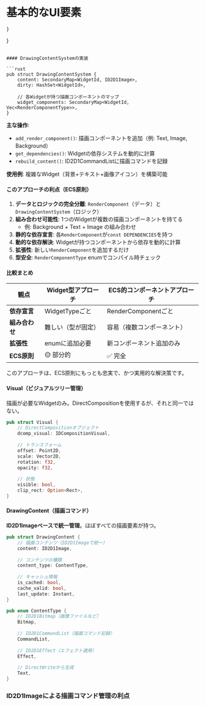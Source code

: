 # 基本的なUI要素

    }
}
```

#### DrawingContentSystemの実装

```rust
pub struct DrawingContentSystem {
    content: SecondaryMap<WidgetId, ID2D1Image>,
    dirty: HashSet<WidgetId>,
    
    // 各Widgetが持つ描画コンポーネントのマップ
    widget_components: SecondaryMap<WidgetId, Vec<RenderComponentType>>,
}
```

**主な操作**:
- `add_render_component()`: 描画コンポーネントを追加（例: Text, Image, Background）
- `get_dependencies()`: Widgetの依存システムを動的に計算
- `rebuild_content()`: ID2D1CommandListに描画コマンドを記録

**使用例**: 複雑なWidget（背景+テキスト+画像アイコン）を構築可能

#### このアプローチの利点（ECS原則）

1. **データとロジックの完全分離**: `RenderComponent`（データ）と`DrawingContentSystem`（ロジック）
2. **組み合わせ可能性**: 1つのWidgetが複数の描画コンポーネントを持てる
   - 例: Background + Text + Image の組み合わせ
3. **静的な依存宣言**: 各`RenderComponent`が`const DEPENDENCIES`を持つ
4. **動的な依存解決**: Widgetが持つコンポーネントから依存を動的に計算
5. **拡張性**: 新しい`RenderComponent`を追加するだけ
6. **型安全**: `RenderComponentType` enumでコンパイル時チェック

#### 比較まとめ

| 観点 | Widget型アプローチ | ECS的コンポーネントアプローチ |
|------|-------------------|---------------------------|
| **依存宣言** | WidgetTypeごと | RenderComponentごと |
| **組み合わせ** | 難しい（型が固定） | 容易（複数コンポーネント） |
| **拡張性** | enumに追加必要 | 新コンポーネント追加のみ |
| **ECS原則** | 🟡 部分的 | ✅ 完全 |

このアプローチは、ECS原則にもっとも忠実で、かつ実用的な解決策です。

#### Visual（ビジュアルツリー管理）
描画が必要なWidgetのみ。DirectCompositionを使用するが、それと同一ではない。

```rust
pub struct Visual {
    // DirectCompositionオブジェクト
    dcomp_visual: IDCompositionVisual,
    
    // トランスフォーム
    offset: Point2D,
    scale: Vector2D,
    rotation: f32,
    opacity: f32,
    
    // 状態
    visible: bool,
    clip_rect: Option<Rect>,
}
```

#### DrawingContent（描画コマンド）
**ID2D1Imageベースで統一管理**。ほぼすべての描画要素が持つ。

```rust
pub struct DrawingContent {
    // 描画コンテンツ（ID2D1Imageで統一）
    content: ID2D1Image,
    
    // コンテンツの種類
    content_type: ContentType,
    
    // キャッシュ情報
    is_cached: bool,
    cache_valid: bool,
    last_update: Instant,
}

pub enum ContentType {
    // ID2D1Bitmap（画像ファイルなど）
    Bitmap,
    
    // ID2D1CommandList（描画コマンド記録）
    CommandList,
    
    // ID2D1Effect（エフェクト適用）
    Effect,
    
    // DirectWriteから生成
    Text,
}
```

### ID2D1Imageによる描画コマンド管理の利点
